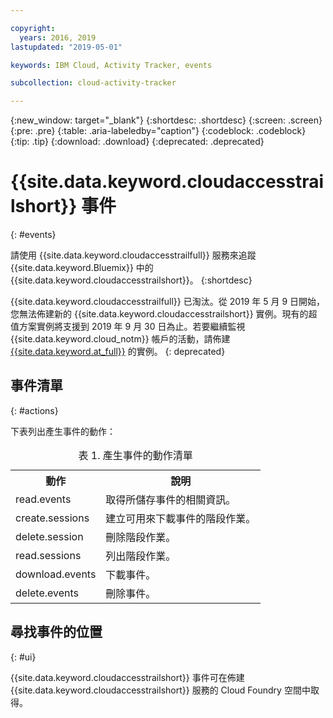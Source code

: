```yaml
---

copyright:
  years: 2016, 2019
lastupdated: "2019-05-01"

keywords: IBM Cloud, Activity Tracker, events

subcollection: cloud-activity-tracker

---
```


{:new_window: target="_blank"}
{:shortdesc: .shortdesc}
{:screen: .screen}
{:pre: .pre}
{:table: .aria-labeledby="caption"}
{:codeblock: .codeblock}
{:tip: .tip}
{:download: .download}
{:deprecated: .deprecated}


# {{site.data.keyword.cloudaccesstrailshort}} 事件
{: #events}

請使用 {{site.data.keyword.cloudaccesstrailfull}} 服務來追蹤 {{site.data.keyword.Bluemix}} 中的 {{site.data.keyword.cloudaccesstrailshort}}。
{:shortdesc}

{{site.data.keyword.cloudaccesstrailfull}} 已淘汰。從 2019 年 5 月 9 日開始，您無法佈建新的 {{site.data.keyword.cloudaccesstrailshort}} 實例。現有的超值方案實例將支援到 2019 年 9 月 30 日為止。若要繼續監視 {{site.data.keyword.cloud_notm}} 帳戶的活動，請佈建 [{{site.data.keyword.at_full}}](/docs/services/Activity-Tracker-with-LogDNA?topic=logdnaat-getting-started#getting-started) 的實例。
{: deprecated}


## 事件清單
{: #actions}

下表列出產生事件的動作：

<table>
  <caption>表 1. 產生事件的動作清單</caption>
  <tr>
    <th>動作</th>
	  <th>說明</th>
  <tr>
  <tr>
    <td>read.events</td>
	  <td>取得所儲存事件的相關資訊。</td>
  </tr>
  <tr>
    <td>create.sessions</td>
	  <td>建立可用來下載事件的階段作業。</td>
  </tr>
  <tr>
    <td>delete.session</td>
	  <td>刪除階段作業。</td>
  </tr>
  <tr>
    <td>read.sessions</td>
	  <td>列出階段作業。</td>
  </tr>
  <tr>
    <td>download.events</td>
	  <td>下載事件。</td>
  </tr>
  <tr>
    <td>delete.events</td>
	  <td>刪除事件。</td>
  </tr>
</table>


## 尋找事件的位置
{: #ui}
 	
{{site.data.keyword.cloudaccesstrailshort}} 事件可在佈建 {{site.data.keyword.cloudaccesstrailshort}} 服務的 Cloud Foundry 空間中取得。
